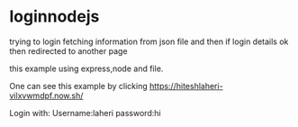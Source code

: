 # loginnodejs

trying to login fetching information from json file
and then if login details ok then redirected to another page 

this example using express,node and file.

One can see this example by clicking https://hiteshlaheri-vilxvwmdpf.now.sh/

Login with: Username:laheri
password:hi
